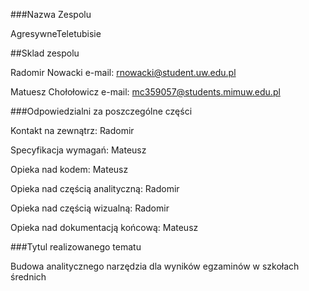 ###Nazwa Zespolu


AgresywneTeletubisie

##Sklad zespolu

Radomir Nowacki e-mail: rnowacki@student.uw.edu.pl

Matuesz Chołołowicz e-mail: mc359057@students.mimuw.edu.pl

###Odpowiedzialni za poszczególne części


Kontakt na zewnątrz: Radomir

Specyfikacja wymagań: Mateusz

Opieka nad kodem: Mateusz

Opieka nad częścią analityczną: Radomir

Opieka nad częścią wizualną: Radomir

Opieka nad dokumentacją końcową: Mateusz


###Tytul realizowanego tematu


Budowa analitycznego narzędzia dla wyników egzaminów w szkołach średnich
